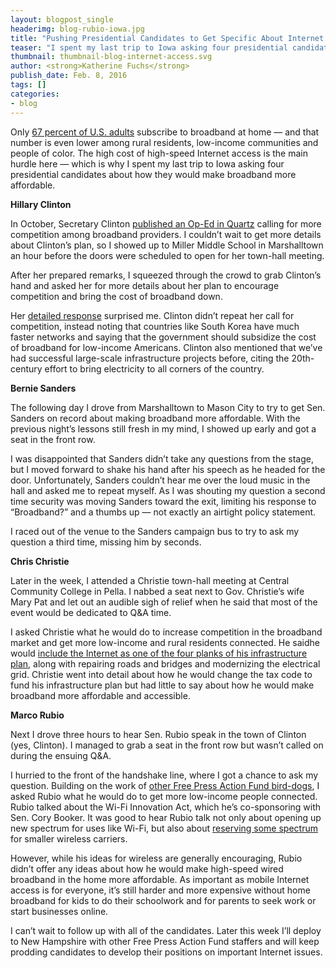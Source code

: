 ```yaml
---
layout: blogpost_single
headerimg: blog-rubio-iowa.jpg
title: "Pushing Presidential Candidates to Get Specific About Internet Access"
teaser: "I spent my last trip to Iowa asking four presidential candidates about how they would make broadband more affordable."
thumbnail: thumbnail-blog-internet-access.svg
author: <strong>Katherine Fuchs</strong>
publish_date: Feb. 8, 2016
tags: []
categories:
- blog
---
```

Only [67 percent of U.S. adults](http://www.freepress.net/blog/2015/12/22/pew-study-reveals-true-cost-pricey-internet-access) subscribe to broadband at home — and that number is even lower among rural residents, low-income communities and people of color. The high cost of high-speed Internet access is the main hurdle here — which is why I spent my last trip to Iowa asking four presidential candidates about how they would make broadband more affordable.

**Hillary Clinton**

In October, Secretary Clinton [published an Op-Ed in Quartz](http://qz.com/529303/hillary-clinton-being-pro-business-doesnt-mean-hanging-consumers-out-to-dry/) calling for more competition among broadband providers. I couldn’t wait to get more details about Clinton’s plan, so I showed up to Miller Middle School in Marshalltown an hour before the doors were scheduled to open for her town-hall meeting. 

After her prepared remarks, I squeezed through the crowd to grab Clinton’s hand and asked her for more details about her plan to encourage competition and bring the cost of broadband down.

Her [detailed response](http://qz.com/529303/hillary-clinton-being-pro-business-doesnt-mean-hanging-consumers-out-to-dry/) surprised me. Clinton didn’t repeat her call for competition, instead noting that countries like South Korea have much faster networks and saying that the government should subsidize the cost of broadband for low-income Americans. Clinton also mentioned that we’ve had successful large-scale infrastructure projects before, citing the 20th-century effort to bring electricity to all corners of the country.

**Bernie Sanders**

The following day I drove from Marshalltown to Mason City to try to get Sen. Sanders on record about making broadband more affordable. With the previous night’s lessons still fresh in my mind, I showed up early and got a seat in the front row.

I was disappointed that Sanders didn’t take any questions from the stage, but I moved forward to shake his hand after his speech as he headed for the door. Unfortunately, Sanders couldn’t hear me over the loud music in the hall and asked me to repeat myself. As I was shouting my question a second time security was moving Sanders toward the exit, limiting his response to “Broadband?” and a thumbs up — not exactly an airtight policy statement.

I raced out of the venue to the Sanders campaign bus to try to ask my question a third time, missing him by seconds. 

**Chris Christie**

Later in the week, I attended a Christie town-hall meeting at Central Community College in Pella. I nabbed a seat next to Gov. Christie’s wife Mary Pat and let out an audible sigh of relief when he said that most of the event would be dedicated to Q&A time.

I asked Christie what he would do to increase competition in the broadband market and get more low-income and rural residents connected. He saidhe would [include the Internet as one of the four planks of his infrastructure plan](https://www.facebook.com/internet2016/videos/vb.1411698009155892/1557883757870649/?type=2&theater), along with repairing roads and bridges and modernizing the electrical grid. Christie went into detail about how he would change the tax code to fund his infrastructure plan but had little to say about how he would make broadband more affordable and accessible.

**Marco Rubio**

Next I drove three hours to hear Sen. Rubio speak in the town of Clinton (yes, Clinton). I managed to grab a seat in the front row but wasn’t called on during the ensuing Q&A.

I hurried to the front of the handshake line, where I got a chance to ask my question. Building on the work of [other Free Press Action Fund bird-dogs](https://internet2016.net/blog/bird-dog-rubio-fiorina-cruz-sanders-nh.html), I asked Rubio what he would do to get more low-income people connected. Rubio talked about the Wi-Fi Innovation Act, which he’s co-sponsoring with Sen. Cory Booker. It was good to hear Rubio talk not only about opening up new spectrum for uses like Wi-Fi, but also about [reserving some spectrum](https://www.facebook.com/internet2016/videos/vb.1411698009155892/1557882547870770/?type=2&theater) for smaller wireless carriers.

However, while his ideas for wireless are generally encouraging, Rubio didn’t offer any ideas about how he would make high-speed wired broadband in the home more affordable. As important as mobile Internet access is for everyone, it’s still harder and more expensive without home broadband for kids to do their schoolwork and for parents to seek work or start businesses online.

I can’t wait to follow up with all of the candidates. Later this week I’ll deploy to New Hampshire with other Free Press Action Fund staffers and will keep prodding candidates to develop their positions on important Internet issues.
